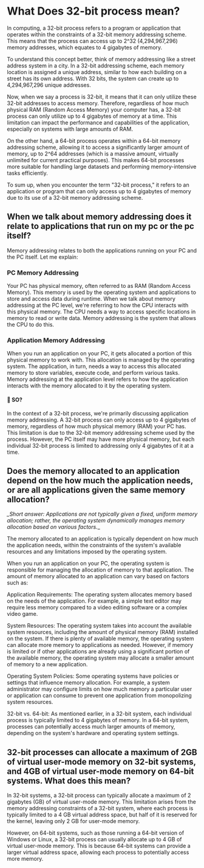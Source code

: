 # What Does 32-bit process mean?

In computing, a 32-bit process refers to a program or application that operates within the constraints of a 32-bit memory addressing scheme. This means that the process can access up to 2^32 (4,294,967,296) memory addresses, which equates to 4 gigabytes of memory.

To understand this concept better, think of memory addressing like a street address system in a city. In a 32-bit addressing scheme, each memory location is assigned a unique address, similar to how each building on a street has its own address. With 32 bits, the system can create up to 4,294,967,296 unique addresses.

Now, when we say a process is 32-bit, it means that it can only utilize these 32-bit addresses to access memory. Therefore, regardless of how much physical RAM (Random Access Memory) your computer has, a 32-bit process can only utilize up to 4 gigabytes of memory at a time. This limitation can impact the performance and capabilities of the application, especially on systems with large amounts of RAM.

On the other hand, a 64-bit process operates within a 64-bit memory addressing scheme, allowing it to access a significantly larger amount of memory, up to 2^64 addresses (which is a massive amount, virtually unlimited for current practical purposes). This makes 64-bit processes more suitable for handling large datasets and performing memory-intensive tasks efficiently.

To sum up, when you encounter the term "32-bit process," it refers to an application or program that can only access up to 4 gigabytes of memory due to its use of a 32-bit memory addressing scheme.

## When we talk about memory addressing does it relate to applications that run on my pc or the pc itself?

Memory addressing relates to both the applications running on your PC and the PC itself. Let me explain:

### PC Memory Addressing
Your PC has physical memory, often referred to as RAM (Random Access Memory). This memory is used by the operating system and applications to store and access data during runtime. When we talk about memory addressing at the PC level, we're referring to how the CPU interacts with this physical memory. The CPU needs a way to access specific locations in memory to read or write data. Memory addressing is the system that allows the CPU to do this.

### Application Memory Addressing
When you run an application on your PC, it gets allocated a portion of this physical memory to work with. This allocation is managed by the operating system. The application, in turn, needs a way to access this allocated memory to store variables, execute code, and perform various tasks. Memory addressing at the application level refers to how the application interacts with the memory allocated to it by the operating system.

#### 📲 SO?
In the context of a 32-bit process, we're primarily discussing application memory addressing. A 32-bit process can only access up to 4 gigabytes of memory, regardless of how much physical memory (RAM) your PC has. This limitation is due to the 32-bit memory addressing scheme used by the process. However, the PC itself may have more physical memory, but each individual 32-bit process is limited to addressing only 4 gigabytes of it at a time.

## Does the memory allocated to an application depend on the how much the application needs, or are all applications given the same memory allocation?

*_Short answer: Applications are not typically given a fixed, uniform memory allocation; rather, the operating system dynamically manages memory allocation based on various factors.*_

The memory allocated to an application is typically dependent on how much the application needs, within the constraints of the system's available resources and any limitations imposed by the operating system.

When you run an application on your PC, the operating system is responsible for managing the allocation of memory to that application. The amount of memory allocated to an application can vary based on factors such as:

Application Requirements: The operating system allocates memory based on the needs of the application. For example, a simple text editor may require less memory compared to a video editing software or a complex video game.

System Resources: The operating system takes into account the available system resources, including the amount of physical memory (RAM) installed on the system. If there is plenty of available memory, the operating system can allocate more memory to applications as needed. However, if memory is limited or if other applications are already using a significant portion of the available memory, the operating system may allocate a smaller amount of memory to a new application.

Operating System Policies: Some operating systems have policies or settings that influence memory allocation. For example, a system administrator may configure limits on how much memory a particular user or application can consume to prevent one application from monopolizing system resources.

32-bit vs. 64-bit: As mentioned earlier, in a 32-bit system, each individual process is typically limited to 4 gigabytes of memory. In a 64-bit system, processes can potentially access much larger amounts of memory, depending on the system's hardware and operating system settings.

## 32-bit processes can allocate a maximum of 2GB of virtual user-mode memory on 32-bit systems, and 4GB of virtual user-mode memory on 64-bit systems. What does this mean?

In 32-bit systems, a 32-bit process can typically allocate a maximum of 2 gigabytes (GB) of virtual user-mode memory. This limitation arises from the memory addressing constraints of a 32-bit system, where each process is typically limited to a 4 GB virtual address space, but half of it is reserved for the kernel, leaving only 2 GB for user-mode memory.

However, on 64-bit systems, such as those running a 64-bit version of Windows or Linux, a 32-bit process can usually allocate up to 4 GB of virtual user-mode memory. This is because 64-bit systems can provide a larger virtual address space, allowing each process to potentially access more memory.
